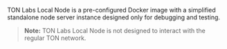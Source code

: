 TON Labs Local Node is a pre-configured Docker image with a simplified standalone node server instance designed only for debugging and testing.

> **Note:** TON Labs Local Node is not designed to interact with the regular TON network.

